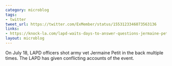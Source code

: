 ```yaml
---
category: microblog
tags:
- twitter
tweet_url: https://twitter.com/ExMember/status/1553123346073563136
links:
- https://knock-la.com/lapd-waits-days-to-answer-questions-jermaine-petit-shooting/
layout: microblog
---
```

On July 18, LAPD officers shot army vet Jermaine Petit in the back multiple times. The LAPD has given conflicting accounts of the event.
